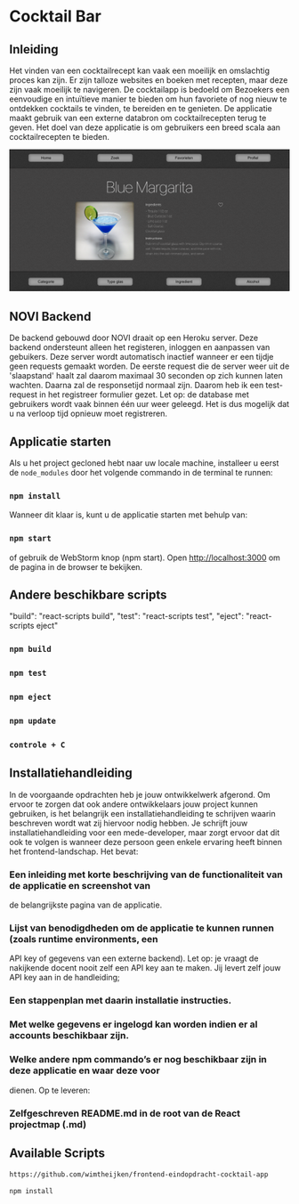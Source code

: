 # Cocktail Bar

## Inleiding

Het vinden van een cocktailrecept kan vaak een moeilijk en omslachtig proces kan zijn. Er zijn talloze websites en boeken met recepten, maar deze zijn vaak moeilijk te navigeren.  De cocktailapp is bedoeld om Bezoekers een eenvoudige en intuïtieve manier te bieden om hun favoriete of nog nieuw te ontdekken cocktails te vinden, te bereiden en te genieten. De applicatie maakt gebruik van een externe databron om cocktailrecepten terug te geven. Het doel van deze applicatie is om gebruikers een breed scala aan cocktailrecepten te bieden.

![screenshot-singlepage](src/assets/screenshot-singlepage.png)
## NOVI Backend

De backend gebouwd door NOVI draait op een Heroku server. Deze backend ondersteunt alleen het registeren, inloggen en aanpassen van gebuikers. Deze server wordt automatisch inactief wanneer er een tijdje geen requests gemaakt worden. De eerste request die de server weer uit de 'slaapstand' haalt zal daarom maximaal 30 seconden op zich kunnen laten wachten. Daarna zal de responsetijd normaal zijn. Daarom heb ik een test-request in het registreer formulier gezet. Let op: de database met gebruikers wordt vaak binnen één uur weer geleegd. Het is dus mogelijk dat u na verloop tijd opnieuw moet registreren.

## Applicatie starten
Als u het project gecloned hebt naar uw locale machine, installeer u eerst de `node_modules` door het volgende
commando in de terminal te runnen:

### `npm install`

Wanneer dit klaar is, kunt u de applicatie starten met behulp van:

### `npm start`

of gebruik de WebStorm knop (npm start). Open [http://localhost:3000](http://localhost:3000/) om de pagina in de browser
te bekijken. 

## Andere beschikbare scripts

"build": "react-scripts build",
"test": "react-scripts test",
"eject": "react-scripts eject"
### `npm build`
### `npm test`
### `npm eject`

### `npm update`

### `controle + C`



## Installatiehandleiding
In de voorgaande opdrachten heb je jouw ontwikkelwerk afgerond. Om ervoor te zorgen dat ook andere ontwikkelaars jouw project kunnen gebruiken, is het belangrijk een installatiehandleiding te schrijven waarin beschreven wordt wat zij hiervoor nodig hebben. Je schrijft jouw installatiehandleiding voor een mede-developer, maar zorgt ervoor dat dit ook te volgen is wanneer deze persoon geen enkele ervaring heeft binnen het frontend-landschap.
Het bevat:

### Een inleiding met korte beschrijving van de functionaliteit van de applicatie en screenshot van
de belangrijkste pagina van de applicatie.
### Lijst van benodigdheden om de applicatie te kunnen runnen (zoals runtime environments, een
API key of gegevens van een externe backend). Let op: je vraagt de nakijkende docent nooit zelf
een API key aan te maken. Jij levert zelf jouw API key aan in de handleiding;
### Een stappenplan met daarin installatie instructies.
### Met welke gegevens er ingelogd kan worden indien er al accounts beschikbaar zijn.
### Welke andere npm commando’s er nog beschikbaar zijn in deze applicatie en waar deze voor
dienen. Op te leveren:
### Zelfgeschreven README.md in de root van de React projectmap (.md)

## Available Scripts
```
https://github.com/wimtheijken/frontend-eindopdracht-cocktail-app
```


```
npm install
```

